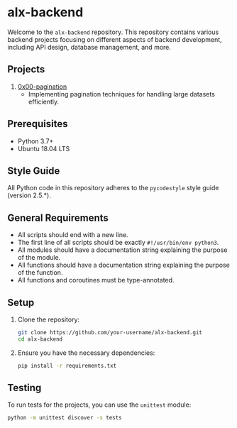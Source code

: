 # alx-backend

Welcome to the `alx-backend` repository. This repository contains various backend projects focusing on different aspects of backend development, including API design, database management, and more.

## Projects

1. [0x00-pagination](./0x00-pagination)
   - Implementing pagination techniques for handling large datasets efficiently.

## Prerequisites

- Python 3.7+
- Ubuntu 18.04 LTS

## Style Guide

All Python code in this repository adheres to the `pycodestyle` style guide (version 2.5.*).

## General Requirements

- All scripts should end with a new line.
- The first line of all scripts should be exactly `#!/usr/bin/env python3`.
- All modules should have a documentation string explaining the purpose of the module.
- All functions should have a documentation string explaining the purpose of the function.
- All functions and coroutines must be type-annotated.

## Setup

1. Clone the repository:
    ```bash
    git clone https://github.com/your-username/alx-backend.git
    cd alx-backend
    ```

2. Ensure you have the necessary dependencies:
    ```bash
    pip install -r requirements.txt
    ```

## Testing

To run tests for the projects, you can use the `unittest` module:

```bash
python -m unittest discover -s tests
